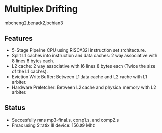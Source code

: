 # Multiplex Drifting
  mbcheng2,benack2,bchian3


## Features
- 5-Stage Pipeline CPU using RISCV32i instruction set architecture.
- Split L1 caches into instruction and data caches: 2 way associative with 8 lines 8 bytes each.
- L2 cache: 2 way associative with 16 lines 8 bytes each (Twice the size of the L1 caches).
- Eviction Write Buffer: Between L1 data cache and L2 cache with L1 arbiter.
- Hardware Prefetcher: Between L2 cache and physical memory with L2 arbiter.

## Status
- Succesfully runs mp3-final.s, comp1.s, and comp2.s
- Fmax using Stratix III device: 156.99 Mhz

